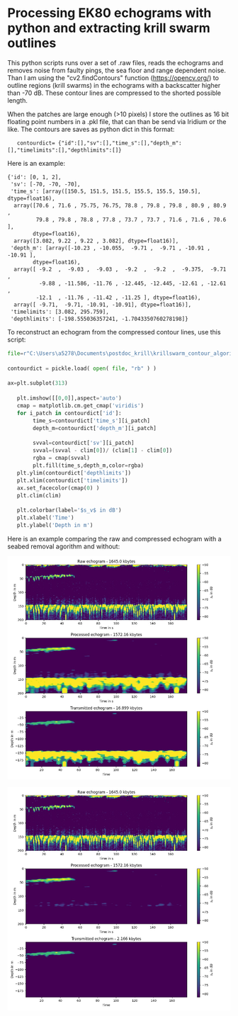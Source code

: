 # Processing EK80 echograms with python and extracting krill swarm outlines 

This python scripts runs over a set of .raw files, reads the echograms and removes noise from faulty pings, the sea floor and range dependent noise. Than I am using the "cv2.findContours" function (https://opencv.org/) to outline regions (krill swarms) in the echograms with a backscatter higher than -70 dB. These contour lines are compressed to the shorted possible length.

When the patches are large enough (>10 pixels) I store the outlines as 16 bit floating point numbers in a .pkl file, that can than be send via Iridium or the like. The contours are saves as python dict in this format:

```
   contourdict= {"id":[],"sv":[],"time_s":[],"depth_m":[],"timelimits":[],"depthlimits":[]}  
```

Here is an example:

```
{'id': [0, 1, 2],
 'sv': [-70, -70, -70],
 'time_s': [array([150.5, 151.5, 151.5, 155.5, 155.5, 150.5], dtype=float16),
  array([70.6 , 71.6 , 75.75, 76.75, 78.8 , 79.8 , 79.8 , 80.9 , 80.9 ,
         79.8 , 79.8 , 78.8 , 77.8 , 73.7 , 73.7 , 71.6 , 71.6 , 70.6 ],
        dtype=float16),
  array([3.082, 9.22 , 9.22 , 3.082], dtype=float16)],
 'depth_m': [array([-10.23 , -10.055,  -9.71 ,  -9.71 , -10.91 , -10.91 ],
        dtype=float16),
  array([ -9.2  ,  -9.03 ,  -9.03 ,  -9.2  ,  -9.2  ,  -9.375,  -9.71 ,
          -9.88 , -11.586, -11.76 , -12.445, -12.445, -12.61 , -12.61 ,
         -12.1  , -11.76 , -11.42 , -11.25 ], dtype=float16),
  array([ -9.71,  -9.71, -10.91, -10.91], dtype=float16)],
 'timelimits': [3.082, 295.759],
 'depthlimits': [-198.555036357241, -1.7043350760278198]}
```

To reconstruct an echogram from the compressed contour lines, use this script:

```python
file=r"C:\Users\a5278\Documents\postdoc_krill\krillswarm_contour_algorithm\SB_KRILL_2019-Phase0-D20210305-T025029-0.pkl"

contourdict = pickle.load( open( file, "rb" ) )

ax=plt.subplot(313)

   plt.imshow([[0,0]],aspect='auto')
   cmap = matplotlib.cm.get_cmap('viridis')
   for i_patch in contourdict['id']:
        time_s=contourdict['time_s'][i_patch]
        depth_m=contourdict['depth_m'][i_patch]
        
        svval=contourdict['sv'][i_patch]
        svval=(svval - clim[0])/ (clim[1] - clim[0])
        rgba = cmap(svval)      
        plt.fill(time_s,depth_m,color=rgba)
   plt.ylim(contourdict['depthlimits'])
   plt.xlim(contourdict['timelimits'])   
   ax.set_facecolor(cmap(0) )
   plt.clim(clim)
    
   plt.colorbar(label='$s_v$ in dB')
   plt.xlabel('Time')
   plt.ylabel('Depth in m')

```

Here is an example comparing the raw and compressed echogram with a seabed removal agorithm and without:

![SB_KRILL_2019-Phase0-D20210308-T153029-0](multiple_contourlines/with_seabed/SB_KRILL_2019-Phase0-D20210308-T153029-0.jpg)



![SB_KRILL_2019-Phase0-D20210308-T153029-0](multiple_contourlines/masked_seabed/SB_KRILL_2019-Phase0-D20210308-T153029-0.jpg)

